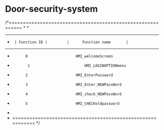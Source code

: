 # Door-security-system 

/*===========================================================
 *
 *
 * 		 ************ 			 **************************
 * 	    | Function ID | 		|      Function name       |
 * 		 ************            **************************
 * 		     0						HMI_welcomeScreen
 * 			  1 						HMI_LOGINOPTIONmenu
 * 		     2 						HMI_EnterPassword
 * 		     3						HMI_Enter_NEWPassWord
 * 		     4						HMI_check_NEWPassWord
 * 		     5						HMI_CHECKoldpassword
 *
 * =========================================================== */


